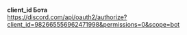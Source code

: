 **client_id Бота** \
https://discord.com/api/oauth2/authorize?client_id=982665556962471998&permissions=0&scope=bot


